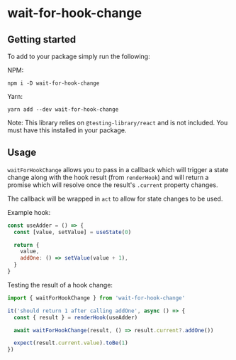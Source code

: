# wait-for-hook-change

## Getting started

To add to your package simply run the following:

NPM:

```
npm i -D wait-for-hook-change
```

Yarn:

```
yarn add --dev wait-for-hook-change
```

Note:
This library relies on `@testing-library/react` and is not included.
You must have this installed in your package.

## Usage

`waitForHookChange` allows you to pass in a callback which will trigger a
state change along with the hook result (from `renderHook`) and will return a
promise which will resolve once the result's `.current` property changes.

The callback will be wrapped in `act` to allow for state changes to be used.

Example hook:

```javascript
const useAdder = () => {
  const [value, setValue] = useState(0)

  return {
    value,
    addOne: () => setValue(value + 1),
  }
}
```

Testing the result of a hook change:

```javascript
import { waitForHookChange } from 'wait-for-hook-change'

it('should return 1 after calling addOne', async () => {
  const { result } = renderHook(useAdder)

  await waitForHookChange(result, () => result.current?.addOne())

  expect(result.current.value).toBe(1)
})
```
